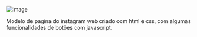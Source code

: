 ![image](https://github.com/DreDev3/Repositorio-de-Modelos/assets/162820365/d1021c70-cdd3-44c4-9439-60db79687db6)


Modelo de pagina do instagram web criado com html e css, com algumas funcionalidades de botões com javascript. 
